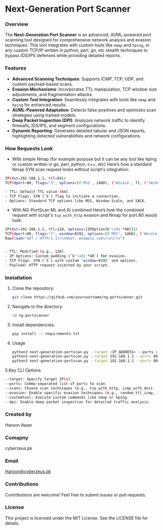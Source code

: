# Next-Generation Port Scanner

### Overview
The **Next-Generation Port Scanner** is an advanced, AI/ML-powered port scanning tool designed for comprehensive network analysis and evasion techniques. This tool integrates with custom tools like `nmap` and `hping`, or any custom TCP/IP written in python, perl, go, etc stealth techniques to bypass IDS/IPS defenses while providing detailed reports.

### Features
- **Advanced Scanning Techniques**: Supports ICMP, TCP, UDP, and custom payload-based scans.
- **Evasion Mechanisms**: Incorporates TTL manipulation, TCP window size adjustments, and fragmentation attacks.
- **Custom Tool Integration**: Seamlessly integrates with tools like `nmap` and `hping` for enhanced results.
- **AI/ML-Powered Adaptation**: Detects false positives and optimizes scan strategies using trained models.
- **Deep Packet Inspection (DPI)**: Analyzes network traffic to identify firewalls, IDS/IPS, and segment configurations.
- **Dynamic Reporting**: Generates detailed tabular and JSON reports, highlighting detected vulnerabilities and network configurations.

### How Requests Look
- With simple Nmap (for example purpose but it can be any tool like hping or custom written in go, perl, python, c++, etc)
Here’s how a standard Nmap SYN scan request looks without script's integration:

 ```bash
IP(dst=192.168.1.1, ttl=64)/
TCP(dport=80, flags="S", options=[('MSS', 1460), ('WScale', 7), ('SAckOK', None)])

- TTL: Default TTL value (64).
- TCP Flags: SYN (`S`) flag to initiate a connection.
- Options: Standard TCP options like MSS, Window Scale, and SACK.
   ```

- With NG-PortScan ML and AI combined
Here’s how the combined request with script's `tcp_with_http` evasion and Nmap for port 80 would look:

```bash
IP(dst=192.168.1.1, ttl=128, options=[IPOption(b'\x01'*40)])/
TCP(dport=80, flags="S", window=8192, options=[('MSS', 1460), ('WScale', 7), ('SAckOK', None)])/
Raw(load="GET / HTTP/1.1\r\nHost: example.com\r\n\r\n")


- TTL: Modified (e.g., 128).
- IP Options: Custom padding (`b'\x01'*40`) for evasion.
- TCP Flags: SYN (`S`) with custom `window=8192` and options.
- Payload: HTTP request injected by your script.
```

### Installation
1. Clone the repository:
   ```bash
   git clone https://github.com/yourusername/ng-portscanner.git
   ```

2. Navigate to the directory:
   ```bash
   cd ng-portscanner
   ```

3. Install dependencies:
   ```bash
   pip install -r requirements.txt
   ```

4. Usage
   ```bash
   python3 next-generation-portscan.py --target <IP_ADDRESS> --ports <PORTS> [options]
   python3 next-generation-portscan.py --target 192.168.1.1 --ports 80 --scans tcp_with_http
   python3 next-generation-portscan.py --target 192.168.1.1 --ports 80 --customtool "nmap -p {port} {target}"
   ```

5.Key CLI Options
   ```bash
--target: Specify target IP(s).
--ports: Comma-separated list of ports to scan.
--scans: Choose scan techniques (e.g., tcp_with_http, icmp_with_dns).
--evasion: Enable specific evasion techniques (e.g., random_ttl_icmp, ip_option_padding).
--customtool: Execute custom commands like nmap or hping.
--dpi: Enable deep packet inspection for detailed traffic analysis.
   ```

### Created by
Haroon Awan

### Comapny
cyberzeus.pk

### Email
Haroon@cyberzeus.pk

### Contributions
Contributions are welcome! Feel free to submit issues or pull requests.

### License
This project is licensed under the MIT License. See the LICENSE file for details.
